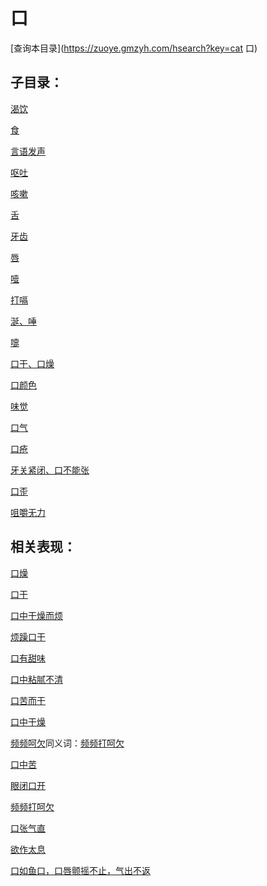 # 口
[查询本目录](https://zuoye.gmzyh.com/hsearch?key=cat 口)

## 子目录：
[渴饮](https://www.gmzyjc.com/read/biaoxian/cat_渴饮.md)
[食](https://www.gmzyjc.com/read/biaoxian/cat_食.md)
[言语发声](https://www.gmzyjc.com/read/biaoxian/cat_言语发声.md)
[呕吐](https://www.gmzyjc.com/read/biaoxian/cat_呕吐.md)
[咳嗽](https://www.gmzyjc.com/read/biaoxian/cat_咳嗽.md)
[舌](https://www.gmzyjc.com/read/biaoxian/cat_舌.md)
[牙齿](https://www.gmzyjc.com/read/biaoxian/cat_牙齿.md)
[唇](https://www.gmzyjc.com/read/biaoxian/cat_唇.md)
[噎](https://www.gmzyjc.com/read/biaoxian/cat_噎.md)
[打嗝](https://www.gmzyjc.com/read/biaoxian/cat_打嗝.md)
[涎、唾](https://www.gmzyjc.com/read/biaoxian/cat_涎、唾.md)
[嚏](https://www.gmzyjc.com/read/biaoxian/cat_嚏.md)
[口干、口燥](https://www.gmzyjc.com/read/biaoxian/cat_口干、口燥.md)
[口颜色](https://www.gmzyjc.com/read/biaoxian/cat_口颜色.md)
[味觉](https://www.gmzyjc.com/read/biaoxian/cat_味觉.md)
[口气](https://www.gmzyjc.com/read/biaoxian/cat_口气.md)
[口疮](https://www.gmzyjc.com/read/biaoxian/cat_口疮.md)
[牙关紧闭、口不能张](https://www.gmzyjc.com/read/biaoxian/cat_牙关紧闭、口不能张.md)
[口歪](https://www.gmzyjc.com/read/biaoxian/cat_口歪.md)
[咀嚼无力](https://www.gmzyjc.com/read/biaoxian/cat_咀嚼无力.md)
## 相关表现：

[口燥](https://zuoye.gmzyh.com/search?key=口燥)
[口干](https://zuoye.gmzyh.com/search?key=口干)
[口中干燥而烦](https://zuoye.gmzyh.com/search?key=口中干燥而烦)
[烦躁口干](https://zuoye.gmzyh.com/search?key=烦躁口干)
[口有甜味](https://zuoye.gmzyh.com/search?key=口有甜味)
[口中粘腻不清](https://zuoye.gmzyh.com/search?key=口中粘腻不清)
[口苦而干](https://zuoye.gmzyh.com/search?key=口苦而干)
[口中干燥](https://zuoye.gmzyh.com/search?key=口中干燥)
[频频呵欠](https://zuoye.gmzyh.com/search?key=频频呵欠)同义词：[频频打呵欠](https://zuoye.gmzyh.com/search?key=频频打呵欠)
[口中苦](https://zuoye.gmzyh.com/search?key=口中苦)
[眼闭口开](https://zuoye.gmzyh.com/search?key=眼闭口开)
[频频打呵欠](https://zuoye.gmzyh.com/search?key=频频打呵欠)
[口张气直](https://zuoye.gmzyh.com/search?key=口张气直)
[欲作太息](https://zuoye.gmzyh.com/search?key=欲作太息)
[口如鱼口，口唇颤摇不止，气出不返](https://zuoye.gmzyh.com/search?key=口如鱼口，口唇颤摇不止，气出不返)